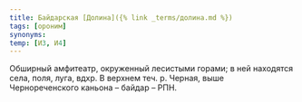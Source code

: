 ```yaml
---
title: Байдарская [Долина]({% link _terms/долина.md %})
tags: [ороним]
synonyms:
temp: [И3, И4]
---
```


Обширный амфитеатр, окруженный лесистыми горами; в ней находятся села, поля,
луга, вдхр. В верхнем теч. р. Черная, выше Чернореченского каньона – байдар –
РПН.
